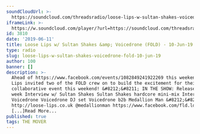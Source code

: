 ```yaml
---
soundCloudUrl: >-
  https://soundcloud.com/threadsradio/loose-lips-w-sultan-shakes-voicedrone-fold-10-jun-19
iframeLink: >-
  https://w.soundcloud.com/player/?url=https://soundcloud.com/threadsradio/loose-lips-w-sultan-shakes-voicedrone-fold-10-jun-19&color=00aabb&auto_play=false&hide_related=false&show_comments=true&show_user=true&show_reposts=false
id: 3810
date: '2019-06-11'
title: Loose Lips w/ Sultan Shakes &amp; Voicedrone (FOLD) - 10-Jun-19 - Loose Lips
type: radio
slug: loose-lips-w-sultan-shakes-voicedrone-fold-10-jun-19
author: 100
banner: []
description: >-
  Ahead of https://www.facebook.com/events/1082849241922269 this weekend, Loose
  Lips invited two of the FOLD crew on to build the excitement for their
  collaborative event this weekend! &#8212;&#8211; IN THE SHOW: Release of the
  week Interview w/ Sultan Shakes Sultan Shakes hardcore mini-mix Interview w/
  Voicedrone Voicedrone DJ set Voicedrone b2b Medallion Man &#8212;&#8211;
  http://loose-lips.co.uk @medallionman https://www.facebook.com/fld.ldn Release
  [...]Read More...
published: true
tags: THE MOVER
---
```

